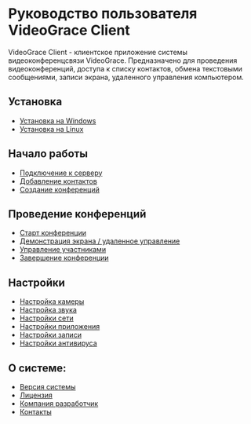 # Руководство пользователя VideoGrace Client

VideoGrace Client - клиентское приложение системы видеоконференцсвязи VideoGrace.
Предназначено для проведения видеоконференций, доступа к списку контактов, обмена текстовыми сообщениями,
записи экрана, удаленного управления компьютером.

## Установка
* [Установка на Windows](install/win.md)
* [Установка на Linux](install/lin.md)

## Начало работы
* [Подключение к серверу](setup/connect.md)
* [Добавление контактов](setup/contacts.md)
* [Создание конференций](setup/conference.md)

## Проведение конференций
* [Старт конференции](conferencing/start.md)
* [Демонстрация экрана / удаленное управление](conferencing/demonstration.md)
* [Управление участниками](conferencing/moderation.md)
* [Завершение конференции](conferencing/end.md)

## Настройки
* [Настройка камеры](settings/camera.md)
* [Настройка звука](settings/sound.md)
* [Настройки сети](settings/network.md)
* [Настройки приложения](settings/app.md)
* [Настройки записи](settings/record.md)
* [Настройки антивируса](settings/antivir.md)

## О системе:
* [Версия системы](about/version.md)
* [Лицензия](about/license.md)
* [Компания разработчик](about/company.md)
* [Контакты](about/contacts.md)
